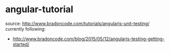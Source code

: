# angular-tutorial

source: http://www.bradoncode.com/tutorials/angularjs-unit-testing/
currently following:
* http://www.bradoncode.com/blog/2015/05/12/angularjs-testing-getting-started/
